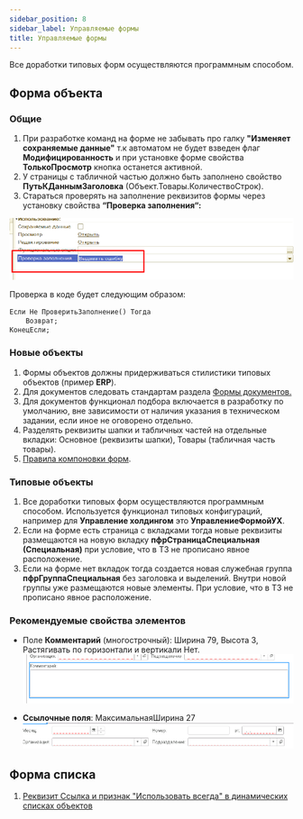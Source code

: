 ```yaml
---
sidebar_position: 8
sidebar_label: Управляемые формы
title: Управляемые формы
---
```


Все доработки типовых форм осуществляются программным способом.

## Форма объекта

### Общие

1. При разработке команд на форме не забывать про галку **"Изменяет сохраняемые данные"** т.к автоматом не будет взведен флаг **Модифицированность** и при установке форме свойства **ТолькоПросмотр** кнопка останется активной.
2. У страницы с табличной частью должно быть заполнено свойство **ПутьКДаннымЗаголовка** (Объект.Товары.КоличествоСтрок).
3. Стараться проверять на заполнение реквизитов формы через установку свойства **“Проверка заполнения“:**

 ![image](img/forms.png)

Проверка в коде будет следующим образом:

```bsl
Если Не ПроверитьЗаполнение() Тогда
	Возврат;
КонецЕсли;
```

### Новые объекты

1. Формы объектов должны придерживаться стилистики типовых объектов (пример **ERP**).
2. Для документов следовать стандартам раздела [Формы документов.](https://its.1c.ru/db/v8std#browse:13:-1:7:9)
3. Для документов функционал подбора включается в разработку по умолчанию, вне зависимости от наличия указания в техническом задании, если иное не оговорено отдельно.
4. Разделять реквизиты шапки и табличных частей на отдельные вкладки: Основное (реквизиты шапки), Товары (табличная часть товары).
5. [Правила компоновки форм](https://its.1c.ru/db/v8std#content:722:hdoc).

### Типовые объекты

1. Все доработки типовых форм осуществляются программным способом. Используется функционал типовых конфигураций, например для **Управление холдингом** это **УправлениеФормойУХ**.
2. Если на форме есть страница с вкладками тогда новые реквизиты размещаются на новую вкладку **пфрСтраницаСпециальная (Специальная)** при условие, что в ТЗ не прописано явное расположение.
3. Если на форме нет вкладок тогда создается новая служебная группа **пфрГруппаСпециальная** без заголовка и выделений. Внутри новой группы уже размещаются новые элементы. При условие, что в ТЗ не прописано явное расположение.

### Рекомендуемые свойства элементов

* Поле **Комментарий** (многострочный): Ширина 79, Высота 3, Растягивать по горизонтали и вертикали Нет.
![image.png](./img/comment_field.png)

* **Ссылочные поля**: МаксимальнаяШирина 27
![image.png](./img/reference_fields.png)

## Форма списка

1. [Реквизит Ссылка и признак "Использовать всегда" в динамических списках объектов](https://its.1c.ru/db/v8std/content/702/hdoc)
